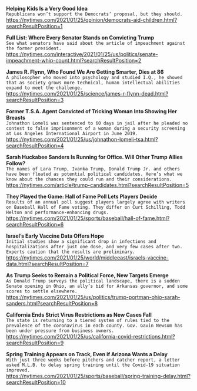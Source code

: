 **Helping Kids Is a Very Good Idea**\
`Republicans won’t support the Democrats’ proposal, but they should.`\
https://nytimes.com/2021/01/25/opinion/democrats-aid-children.html?searchResultPosition=1

**Full List: Where Every Senator Stands on Convicting Trump**\
`See what senators have said about the article of impeachment against the former president.`\
https://nytimes.com/interactive/2021/01/25/us/politics/senate-impeachment-whip-count.html?searchResultPosition=2

**James R. Flynn, Who Found We Are Getting Smarter, Dies at 86**\
`A philosopher who moved into psychology and studied I.Q., he showed that as society grows more technical, human intellectual abilities expand to meet the challenge.`\
https://nytimes.com/2021/01/25/science/james-r-flynn-dead.html?searchResultPosition=3

**Former T.S.A. Agent Convicted of Tricking Woman Into Showing Her Breasts**\
`Johnathon Lomeli was sentenced to 60 days in jail after he pleaded no contest to false imprisonment of a woman during a security screening at Los Angeles International Airport in June 2019.`\
https://nytimes.com/2021/01/25/us/johnathon-lomeli-tsa.html?searchResultPosition=4

**Sarah Huckabee Sanders Is Running for Office. Will Other Trump Allies Follow?**\
`The names of Lara Trump, Ivanka Trump, Donald Trump Jr. and others have been floated as potential political candidates. Here’s what we know about the chances they could run and their considerations.`\
https://nytimes.com/article/trump-candidates.html?searchResultPosition=5

**They Played the Game: Hall of Fame Poll Lets Players Decide**\
`Results of an annual poll suggest players largely agree with writers on Baseball Hall of Fame voting. They differ on Curt Schilling, Todd Helton and performance-enhancing drugs.`\
https://nytimes.com/2021/01/25/sports/baseball/hall-of-fame.html?searchResultPosition=6

**Israel’s Early Vaccine Data Offers Hope**\
`Initial studies show a significant drop in infections and hospitalizations after just one dose, and very few cases after two. Experts caution that the results are preliminary.`\
https://nytimes.com/2021/01/25/world/middleeast/israels-vaccine-data.html?searchResultPosition=7

**As Trump Seeks to Remain a Political Force, New Targets Emerge**\
`As Donald Trump surveys the political landscape, there is a sudden Senate opening in Ohio, an ally’s bid for Arkansas governor, and some scores to settle elsewhere.`\
https://nytimes.com/2021/01/25/us/politics/trump-portman-ohio-sarah-sanders.html?searchResultPosition=8

**California Ends Strict Virus Restrictions as New Cases Fall**\
`The state is returning to a tiered system of rules tied to the prevalence of the coronavirus in each county. Gov. Gavin Newsom has been under pressure from business owners.`\
https://nytimes.com/2021/01/25/us/california-covid-restrictions.html?searchResultPosition=9

**Spring Training Appears on Track, Even if Arizona Wants a Delay**\
`With just three weeks before pitchers and catcher report, a letter asked M.L.B. to delay spring training until the Covid-19 situation improved.`\
https://nytimes.com/2021/01/25/sports/baseball/spring-training-delay.html?searchResultPosition=10


